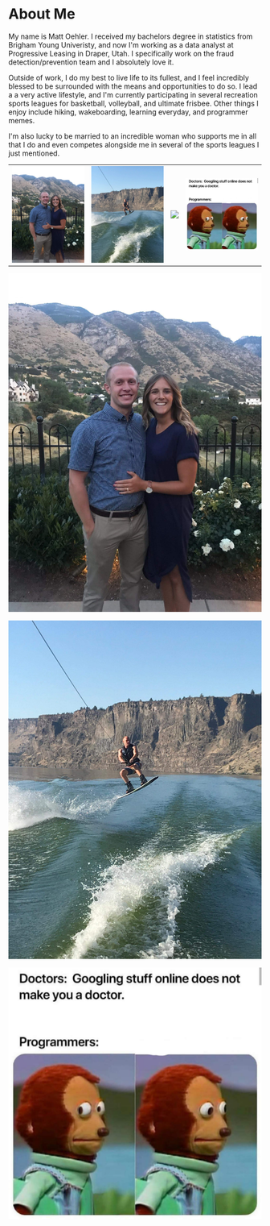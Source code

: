 # About Me

My name is Matt Oehler. I received my bachelors degree in statistics from Brigham Young Univeristy, and now I'm working as a data analyst at Progressive Leasing in Draper, Utah. I specifically work on the fraud detection/prevention team and I absolutely love it. 

Outside of work, I do my best to live life to its fullest, and I feel incredibly blessed to be surrounded with the means and  opportunities to do so.
I lead a a very active lifestyle, and I'm currently participating in several recreation sports leagues for basketball, volleyball, and ultimate frisbee. Other things I enjoy include hiking, wakeboarding, learning everyday, and programmer memes.

I'm also lucky to be married to an incredible woman who supports me in all that I do and even competes alongside me in several of the sports leagues I just mentioned.

<table>
    <tr>
        <td>
            <img src="images/together.jpg" width = 400>
        </td>
        <td>
            <img src="images/jump.jpg" width = 400>
        </td>
        <td>
            <img src="![Image of fast.ai logo](images/together.jpg)" width = 400>
        </td>
	<td>
            <img src="images/doctormeme.jpg" width = 400>
        </td>
    </tr>
</table>


![Image of fast.ai logo](images/together.jpg)

![Image of fast.ai logo](images/jump.jpg)

![Image of fast.ai logo](images/doctormeme.jpg)
